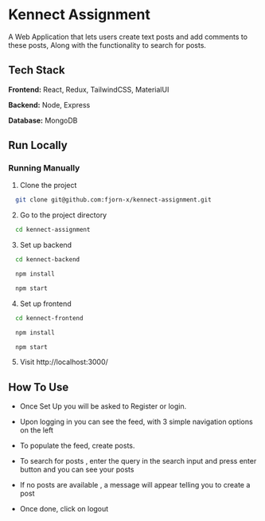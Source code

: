 
# Kennect Assignment

A Web Application that lets users create text posts and add comments to these posts, Along with the functionality to search for posts.

## Tech Stack

**Frontend:** React, Redux, TailwindCSS, MaterialUI

**Backend:** Node, Express

**Database:** MongoDB


## Run Locally

### Running Manually
1. Clone the project

```bash
  git clone git@github.com:fjorn-x/kennect-assignment.git
```

2. Go to the project directory

```bash
  cd kennect-assignment
```
3. Set up backend

```bash
  cd kennect-backend 
```
```bash
  npm install
```
```bash
  npm start
```

4. Set up frontend

```bash
  cd kennect-frontend 
```
```bash
  npm install
```
```bash
  npm start
```

5. Visit http://localhost:3000/
## How To Use

- Once Set Up you will be asked to Register or login.


- Upon logging in you can see the feed, with 3 simple navigation options on the left 



- To populate the feed, create posts.



- To search for posts , enter the query in the search input and press enter button and you can see your posts



- If no posts are available , a message will appear telling you to create a post 



- Once done, click on logout


